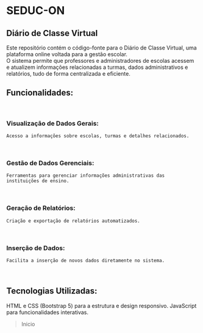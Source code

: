 # SEDUC-ON
## Diário de Classe Virtual
Este repositório contém o código-fonte para o Diário de Classe Virtual, uma plataforma online voltada para a gestão escolar. <br>
O sistema permite que professores e administradores de escolas acessem e atualizem informações relacionadas a turmas, dados administrativos e relatórios, tudo de forma centralizada e eficiente.
<br><p>
## Funcionalidades:
<br><p>
### Visualização de Dados Gerais: 
    Acesso a informações sobre escolas, turmas e detalhes relacionados.
<br><p>
### Gestão de Dados Gerenciais: 
    Ferramentas para gerenciar informações administrativas das instituições de ensino.
<br><p>
### Geração de Relatórios: 
    Criação e exportação de relatórios automatizados.
<br><p>
### Inserção de Dados: 
    Facilita a inserção de novos dados diretamente no sistema.
<br><p>
## Tecnologias Utilizadas:
HTML e CSS (Bootstrap 5) para a estrutura e design responsivo.
JavaScript para funcionalidades interativas.
> Inicio
